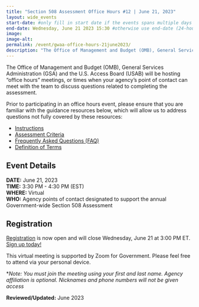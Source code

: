 ```yaml
---
title: "Section 508 Assessment Office Hours #12 | June 21, 2023"
layout: wide_events
start-date: #only fill in start date if the events spans multiple days (24-hour time)
end-date: Wednesday, June 21 2023 15:30 #otherwise use end-date (24-hour time)
image:
image-alt: 
permalink: /event/gwaa-office-hours-21june2023/
description: "The Office of Management and Budget (OMB), General Services Administration (GSA) and the U.S. Access Board (USAB) will be hosting “office hours” meetings, or times when your agency’s point of contact can meet with our teams to discuss the criteria or other questions related to completing the assessment."
---
```

The Office of Management and Budget (OMB), General Services Administration (GSA) and the U.S. Access Board (USAB) will be hosting “office hours” meetings, or times when your agency’s point of contact can meet with the team to discuss questions related to completing the assessment.

Prior to participating in an office hours event, please ensure that you are familiar with the guidance resources below, which will allow us to address questions not fully covered by these resources: 
- [Instructions][1]
- [Assessment Criteria][2] 
- [Frequently Asked Questions (FAQ)][4]
- [Definition of Terms][5]

## Event Details
**DATE:** June 21, 2023  
**TIME:** 3:30 PM - 4:30 PM (EST)  
**WHERE:** Virtual  
**WHO:** Agency points of contact designated to support the annual Government-wide Section 508 Assessment  

## Registration
[Registration][7] is now open and will close Wednesday, June 21 at 3:00 PM ET. [Sign up today!][7]   

This virtual meeting is supported by Zoom for Government. Please feel free to attend via your personal device.  

**Note: You must join the meeting using your first and last name. Agency affiliation is optional. Nicknames and phone numbers will not be given access*

**Reviewed/Updated:** June 2023

[1]: {{site.baseurl}}/manage/section-508-assessment/
[2]: {{site.baseurl}}/manage/section-508-assessment/criteria/      
[4]: {{site.baseurl}}/manage/section-508-assessment/faq/
[5]: {{site.baseurl}}/tools/glossary/
[6]: {{site.baseurl}}/events/
[7]: https://gsa.zoomgov.com/meeting/register/vJIsdO6hrzkjGKh6k-PdYMVsG_mMeBMKrA8